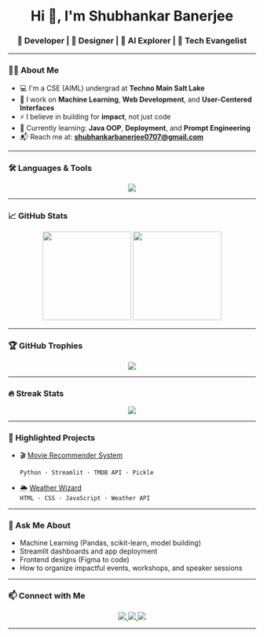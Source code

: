 <h1 align="center">Hi 👋, I'm Shubhankar Banerjee</h1>
<h3 align="center">🚀 Developer | 🎨 Designer | 🤖 AI Explorer | 🎤 Tech Evangelist</h3>

---

### 👨‍💻 About Me

- 💻 I'm a CSE (AIML) undergrad at **Techno Main Salt Lake**
- 🧠 I work on **Machine Learning**, **Web Development**, and **User-Centered Interfaces**
- ⚡ I believe in building for **impact**, not just code
- 🌱 Currently learning: **Java OOP**, **Deployment**, and **Prompt Engineering**
- 📬 Reach me at: **shubhankarbanerjee0707@gmail.com**

---

### 🛠️ Languages & Tools

<p align="center">
  <img src="https://skillicons.dev/icons?i=python,java,js,html,css,figma,streamlit,flask,git,github,vscode,sql,mongodb,bootstrap,powerbi" />
</p>


---

### 📈 GitHub Stats

<p align="center">
  <img src="https://github-readme-stats.vercel.app/api?username=Shubhankar-hub&show_icons=true&theme=tokyonight&hide=contribs&count_private=true" height="180">
  <img src="https://github-readme-stats.vercel.app/api/top-langs/?username=Shubhankar-hub&layout=compact&theme=tokyonight" height="180">
</p>

---

### 🏆 GitHub Trophies

<p align="center">
  <img src="https://github-profile-trophy.vercel.app/?username=Shubhankar-hub&theme=matrix&column=7" />
</p>

---

### 🔥 Streak Stats

<p align="center">
  <img src="https://github-readme-streak-stats.herokuapp.com/?user=Shubhankar-hub&theme=radical&hide_border=true" />
</p>

---

### 📌 Highlighted Projects

- 🎬 [Movie Recommender System](https://github.com/Shubhankar-hub/MovieRecommender-System-v2)

  `Python · Streamlit · TMDB API · Pickle`

- 🌦️ [Weather Wizard](https://github.com/Shubhankar-hub/Weather)  
  `HTML · CSS · JavaScript · Weather API`

---

### 💬 Ask Me About

- Machine Learning (Pandas, scikit-learn, model building)
- Streamlit dashboards and app deployment
- Frontend designs (Figma to code)
- How to organize impactful events, workshops, and speaker sessions

---

### 📫 Connect with Me

<p align="center">
  <a href="mailto:shubhankarbanerjee0707@gmail.com">
    <img src="https://img.shields.io/badge/Gmail-D14836?style=for-the-badge&logo=gmail&logoColor=white">
  </a>
  <a href="https://github.com/Shubhankar-hub">
    <img src="https://img.shields.io/badge/GitHub-100000?style=for-the-badge&logo=github&logoColor=white">
  </a>
  <a href="https://www.linkedin.com/in/shubhankarbanerjee0707/">
    <img src="https://img.shields.io/badge/LinkedIn-0A66C2?style=for-the-badge&logo=linkedin&logoColor=white">
  </a>
</p>


---
